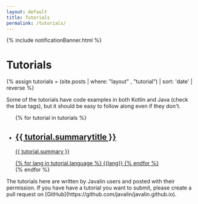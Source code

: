 ```yaml
---
layout: default
title: Tutorials
permalink: /tutorials/
---
```


{% include notificationBanner.html %}

<h1 class="no-margin-top">Tutorials</h1>

{% assign tutorials = (site.posts | where: "layout" , "tutorial") | sort: 'date' | reverse %}

<div class="posts-header" markdown="1">
Some of the tutorials have code examples in both Kotlin and Java (check the blue tags),
but it should be easy to follow along even if they don't.
</div>

<div class="posts-overview">
     <ul class="post-list tutorials">
            {% for tutorial in tutorials %}
            <li class="post-summary">
                <a href="{{ tutorial.url }}">
                    <h2>{{ tutorial.summarytitle }}</h2>
                    <p>{{ tutorial.summary }}</p>
                    <div class="tutorial-languages">
                        {% for lang in tutorial.language %}
                            <span class="tutorial-language">{{lang}}</span>
                        {% endfor %}
                    </div>
                </a>
            </li>
            {% endfor %}
        </ul>
</div>
<div class="posts-footer" markdown="1">
The tutorials here are written by Javalin users and posted with their permission.
If you have have a tutorial you want to submit, please create a pull request on [GitHub](https://github.com/javalin/javalin.github.io).
</div>
